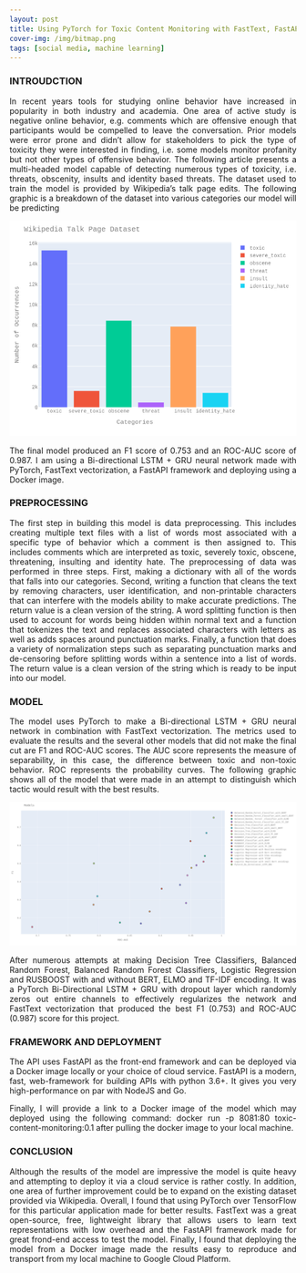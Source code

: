 ```yaml
---
layout: post
title: Using PyTorch for Toxic Content Monitoring with FastText, FastAPI and Docker
cover-img: /img/bitmap.png
tags: [social media, machine learning]
---
```


### INTROUDCTION
<p style="text-align: justify;">
In recent years tools for studying online behavior have increased in popularity in both industry and academia. One area of active study is negative online behavior, e.g. comments which are offensive enough that participants would be compelled to leave the conversation. Prior models were error prone and didn’t allow for stakeholders to pick the type of toxicity they were interested in finding, i.e. some models monitor profanity but not other types of offensive behavior. The following article presents a multi-headed model capable of detecting numerous types of toxicity, i.e. threats, obscenity, insults and identity based threats. The dataset used to train the model is provided by Wikipedia’s talk page edits. The following graphic is a breakdown of the dataset into various categories our model will be predicting
</p>

![boston](https://raw.githubusercontent.com/andronikmk/andronikmk.github.io/master/img/texic.png)

<p style="text-align: justify;">
The final model produced an F1 score of 0.753 and an ROC-AUC score of 0.987. I am using a Bi-directional LSTM + GRU neural network made with PyTorch, FastText vectorization, a FastAPI framework and deploying using a Docker image.
</p>

### PREPROCESSING
<p style="text-align: justify;">
The first step in building this model is data preprocessing. This includes creating multiple text files with a list of words most associated with a specific type of behavior which a comment is then assigned to. This includes comments which are interpreted as toxic, severely toxic, obscene, threatening, insulting and identity hate. The preprocessing of data was performed in three steps. First, making a dictionary with all of the words that falls into our categories. Second, writing a function that cleans the text by removing characters, user identification, and non-printable characters that can interfere with the models ability to make accurate predictions. The return value is a clean version of the string. A word splitting function is then used to account for words being hidden within normal text and a function that tokenizes the text and replaces associated characters with letters as well as adds spaces around punctuation marks. Finally, a function that does a variety of normalization steps such as separating punctuation marks and de-censoring before splitting words within a sentence into a list of words. The return value is a clean version of the string which is ready to be input into our model.
</p>

<script src="https://gist.github.com/andronikmk/688d24729068ddbc8671dbbe0a1e6b91.js"></script>

### MODEL

<p style="text-align: justify;">
The model uses PyTorch to make a Bi-directional LSTM + GRU neural network in combination with FastText vectorization. The metrics used to evaluate the results and the several other models that did not make the final cut are F1 and ROC-AUC scores. The AUC score represents the measure of separability, in this case, the difference between toxic and non-toxic behavior. ROC represents the probability curves. The following graphic shows all of the model that were made in an attempt to distinguish which tactic would result with the best results.
</p>

![models](https://raw.githubusercontent.com/andronikmk/andronikmk.github.io/master/img/modelsmodel.png)

<p style="text-align: justify;">
After numerous attempts at making Decision Tree Classifiers, Balanced Random Forest, Balanced Random Forest Classifiers, Logistic Regression and RUSBOOST with and without BERT, ELMO and TF-IDF encoding. It was a PyTorch Bi-Directional LSTM + GRU with dropout layer which randomly zeros out entire channels to effectively regularizes the network and FastText vectorization that produced the best F1 (0.753) and ROC-AUC (0.987) score for this project.
</p>

<script src="https://gist.github.com/andronikmk/11f02432efa38d365bec5a74d283fae0.js"></script>

### FRAMEWORK AND DEPLOYMENT

<p style="text-align: justify;">
The API uses FastAPI as the front-end framework and can be deployed via a Docker image locally or your choice of cloud service. FastAPI is a modern, fast, web-framework for building APIs with python 3.6+. It gives you very high-performance on par with NodeJS and Go.
</p>

<script src="https://gist.github.com/andronikmk/ff839c01e13400936fabbee681c60be3.js"></script>

<p style="text-align: justify;">
Finally, I will provide a link to a Docker image of the model which may deployed using the following command: docker run -p 8081:80 toxic-content-monitoring:0.1 after pulling the docker image to your local machine.
</p>

### CONCLUSION

<p style="text-align: justify;">
Although the results of the model are impressive the model is quite heavy and attempting to deploy it via a cloud service is rather costly. In addition, one area of further improvement could be to expand on the existing dataset provided via Wikipedia. Overall, I found that using PyTorch over TensorFlow for this particular application made for better results. FastText was a great open-source, free, lightweight library that allows users to learn text representations with low overhead and the FastAPI framework made for great frond-end access to test the model. Finally, I found that deploying the model from a Docker image made the results easy to reproduce and transport from my local machine to Google Cloud Platform.
</p>






